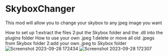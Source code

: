 # SkyboxChanger
This mod will allow you to change your skybox to any jpeg image you want

How to set up
1:extract the files
2:put the Skybox folder and the .dll into the plugins folder
How to use your own .jpeg
1:delete or move all old .jpegs from Skybox folder
2:add your own .jpeg to Skybox folder
![Screenshot 2023-09-28 172434](https://github.com/AngelVibesGT/SkyboxChanger/assets/145866618/c074e532-3e03-4599-95f0-76300ebaaebd)
![Screenshot 2023-09-28 172307](https://github.com/AngelVibesGT/SkyboxChanger/assets/145866618/ad7a728d-d9e4-4c3a-bc3c-9fa95898a589)
